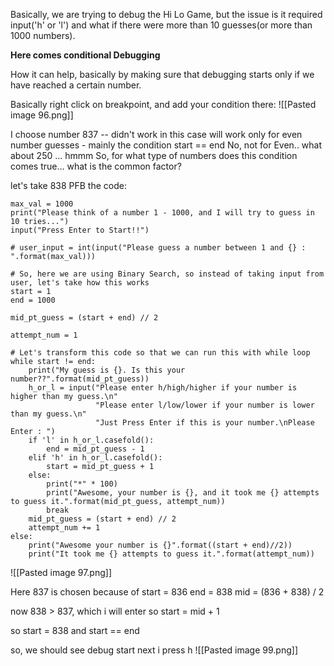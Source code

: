 Basically, we are trying to debug the Hi Lo Game, but the issue is it required input('h' or 'l') and  what if there were more than 10 guesses(or more than 1000 numbers).

**Here comes conditional Debugging**

How it can help, basically by making sure that debugging starts only if we have reached a certain number.

Basically right click on breakpoint, and add your condition there:
![[Pasted image 96.png]]

I choose number 837 -- didn't work in this case
will work only for even number guesses - mainly the condition start == end
No, not for Even.. what about 250 ... hmmm
So, for what type of numbers does this condition comes true... what is the common factor?



let's take 838
PFB the code:
```
max_val = 1000
print("Please think of a number 1 - 1000, and I will try to guess in 10 tries...")
input("Press Enter to Start!!")

# user_input = int(input("Please guess a number between 1 and {} : ".format(max_val)))

# So, here we are using Binary Search, so instead of taking input from user, let's take how this works
start = 1
end = 1000

mid_pt_guess = (start + end) // 2

attempt_num = 1

# Let's transform this code so that we can run this with while loop
while start != end:
    print("My guess is {}. Is this your number??".format(mid_pt_guess))
    h_or_l = input("Please enter h/high/higher if your number is higher than my guess.\n"
                   "Please enter l/low/lower if your number is lower than my guess.\n"
                   "Just Press Enter if this is your number.\nPlease Enter : ")
    if 'l' in h_or_l.casefold():
        end = mid_pt_guess - 1
    elif 'h' in h_or_l.casefold():
        start = mid_pt_guess + 1
    else:
        print("*" * 100)
        print("Awesome, your number is {}, and it took me {} attempts to guess it.".format(mid_pt_guess, attempt_num))
        break
    mid_pt_guess = (start + end) // 2
    attempt_num += 1
else:
    print("Awesome your number is {}".format((start + end)//2))
    print("It took me {} attempts to guess it.".format(attempt_num))

```

![[Pasted image 97.png]]

Here 837 is chosen because of 
start = 836
end = 838
mid = (836 + 838) / 2

now 838 > 837, which i will enter
so start = mid + 1

so start = 838
and start == end

so, we should see debug start next i press h
![[Pasted image 99.png]]


